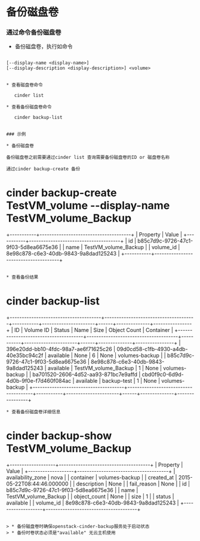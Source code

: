 # 备份磁盘卷

### 通过命令备份磁盘卷

*  备份磁盘卷，执行如命令

> ``` cinder backup-create [--container <container>]
    [--display-name <display-name>]
    [--display-description <display-description>] <volume>
```

* 查看磁盘卷命令

   cinder list

* 查看备份磁盘卷命令

   cinder backup-list


### 示例

* 备份磁盘卷

备份磁盘卷之前需要通过cinder list 查询需要备份磁盘卷的ID or 磁盘卷名称

通过cinder backup-create 备份

```
# cinder backup-create TestVM_volume --display-name TestVM_volume_Backup
+-----------+--------------------------------------+
|  Property |                Value                 |
+-----------+--------------------------------------+
|     id    | b85c7d9c-9726-47c1-9f03-5d8ea6675e36 |
|    name   |         TestVM_volume_Backup         |
| volume_id | 8e98c878-c6e3-40db-9843-9a8dad125243 |
+-----------+--------------------------------------+

```

* 查看备份结果

```
# cinder backup-list
+--------------------------------------+--------------------------------------+-----------+----------------------+------+--------------+----------------+
|                  ID                  |              Volume ID               |   Status  |         Name         | Size | Object Count |   Container    |
+--------------------------------------+--------------------------------------+-----------+----------------------+------+--------------+----------------+
| 396e20dd-bb10-4fdc-98a7-ae6f71625c26 | 09d0cd58-c1fb-4930-a4db-40e35bc94c2f | available |         None         |  6   |     None     | volumes-backup |
| b85c7d9c-9726-47c1-9f03-5d8ea6675e36 | 8e98c878-c6e3-40db-9843-9a8dad125243 | available | TestVM_volume_Backup |  1   |     None     | volumes-backup |
| ba701520-2606-4d52-aa93-871bc7e9affd | cbd0f9c0-6d9d-4d0b-9f0e-f7d460f084ac | available |     backup-test      |  1   |     None     | volumes-backup |
+--------------------------------------+--------------------------------------+-----------+----------------------+------+--------------+----------------+

```
* 查看备份磁盘卷详细信息

```
# cinder backup-show TestVM_volume_Backup
+-------------------+--------------------------------------+
|      Property     |                Value                 |
+-------------------+--------------------------------------+
| availability_zone |                 nova                 |
|     container     |            volumes-backup            |
|     created_at    |      2015-05-22T08:44:46.000000      |
|    description    |                 None                 |
|    fail_reason    |                 None                 |
|         id        | b85c7d9c-9726-47c1-9f03-5d8ea6675e36 |
|        name       |         TestVM_volume_Backup         |
|    object_count   |                 None                 |
|        size       |                  1                   |
|       status      |              available               |
|     volume_id     | 8e98c878-c6e3-40db-9843-9a8dad125243 |
+-------------------+--------------------------------------+

```

> * 备份磁盘卷时确保openstack-cinder-backup服务处于启动状态
> * 备份时卷状态必须是"available" 无云主机使用
